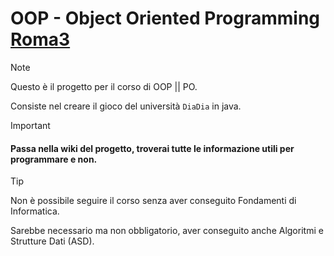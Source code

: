 # OOP - Object Oriented Programming [Roma3](https://www.uniroma3.it)

> [!NOTE]
> Questo è il progetto per il corso di OOP || PO.
> 
> Consiste nel creare il gioco del università `DiaDia` in java.

> [!IMPORTANT]
> #### Passa nella wiki del progetto, troverai tutte le informazione utili per programmare e non. 

> [!TIP]
> Non è possibile seguire il corso senza aver conseguito Fondamenti di Informatica.
> 
> Sarebbe necessario ma non obbligatorio, aver conseguito anche Algoritmi e Strutture Dati (ASD).
>  
